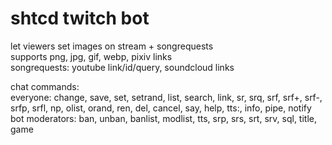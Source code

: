 # shtcd twitch bot
  
let viewers set images on stream + songrequests  
supports png, jpg, gif, webp, pixiv links  
songrequests: youtube link/id/query, soundcloud links  

chat commands:  
everyone: change, save, set, setrand, list, search, link, sr, srq, srf, srf+, srf-, srfp, srfl, np, olist, orand, ren, del, cancel, say, help, tts:, info, pipe, notify  
bot moderators: ban, unban, banlist, modlist, tts, srp, srs, srt, srv, sql, title, game  

